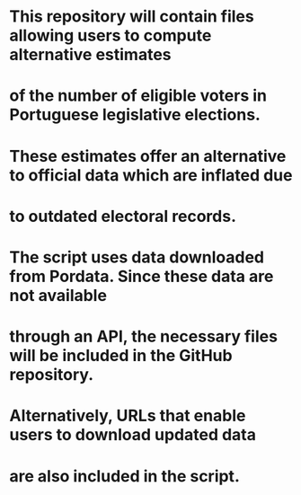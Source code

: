 # This repository will contain files allowing users to compute alternative estimates 
# of the number of eligible voters in  Portuguese legislative elections. 
# These estimates offer an alternative to official data which are inflated due 
# to outdated electoral records. 
#
# The script uses data downloaded from Pordata. Since these data are not available 
# through an API, the necessary files will be included in the GitHub repository. 
# Alternatively, URLs that enable users to download updated data 
# are also included in the script.
#
